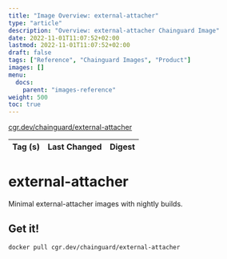 ```yaml
---
title: "Image Overview: external-attacher"
type: "article"
description: "Overview: external-attacher Chainguard Image"
date: 2022-11-01T11:07:52+02:00
lastmod: 2022-11-01T11:07:52+02:00
draft: false
tags: ["Reference", "Chainguard Images", "Product"]
images: []
menu:
  docs:
    parent: "images-reference"
weight: 500
toc: true
---
```


[cgr.dev/chainguard/external-attacher](https://github.com/chainguard-images/images/tree/main/images/external-attacher)

| Tag (s) | Last Changed | Digest |
|---------|--------------|--------|

# external-attacher

Minimal external-attacher images with nightly builds.

## Get it!

```shell
docker pull cgr.dev/chainguard/external-attacher
```
